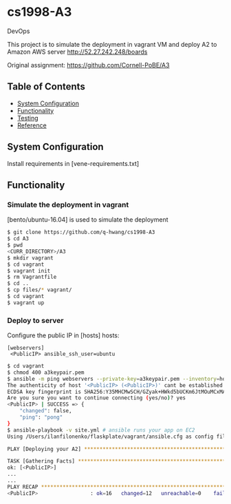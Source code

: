 # cs1998-A3
DevOps

This project is to simulate the deployment in vagrant VM and deploy A2 to Amazon AWS server
http://52.27.242.248/boards

Original assignment: https://github.com/Cornell-PoBE/A3

## Table of Contents

* [System Configuration](#system-configuration)
* [Functionality](#functionality)
* [Testing](#testing)
* [Reference](#reference)

## System Configuration

Install requirements in [vene-requirements.txt] 

## Functionality

### Simulate the deployment in vagrant 

[bento/ubuntu-16.04] is used to simulate the deployment

```bash
$ git clone https://github.com/q-hwang/cs1998-A3
$ cd A3
$ pwd
<CURR_DIRECTORY>/A3
$ mkdir vagrant
$ cd vagrant
$ vagrant init
$ rm Vagrantfile
$ cd ..
$ cp files/* vagrant/
$ cd vagrant
$ vagrant up
```

### Deploy to server

Configure the public IP in [hosts]
hosts:
```
[webservers]
 <PublicIP> ansible_ssh_user=ubuntu
```

```bash
$ cd vagrant
$ chmod 400 a3keypair.pem 
$ ansible -m ping webservers --private-key=a3keypair.pem --inventory=hosts --user=ubuntu # ping and add host
The authenticity of host '<PublicIP> (<PublicIP>)' cant be established.
ECDSA key fingerprint is SHA256:Y35MHCMwSCH/GZyak+HWkd5bUCKm6JtMOuMCxMAnpkI.
Are you sure you want to continue connecting (yes/no)? yes
<PublicIP> | SUCCESS => {
    "changed": false,
    "ping": "pong"
}
$ ansible-playbook -v site.yml # ansible runs your app on EC2
Using /Users/ilanfilonenko/flaskplate/vagrant/ansible.cfg as config file

PLAY [Deploying your A2] ****************************************************************************************************************************************************************

TASK [Gathering Facts] ******************************************************************************************************************************************************************
ok: [<PublicIP>]
...
...
PLAY RECAP ******************************************************************************************************************************************************************************
<PublicIP>                 : ok=16   changed=12   unreachable=0    failed=0
```





